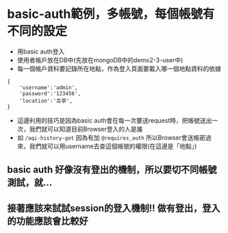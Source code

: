 # basic-auth範例，多帳號，每個帳號有不同的設定

- 用basic auth登入
- 使用者帳戶放在DB中(先放在mongoDB中的demo2-3-user中)
- 每一個帳戶資料要記錄所在地點，作為登入頁面要載入哪一個地點資料的依據
```
{
    'username':'admin',
    'password':'123456',
    'location':'古亭',
}
```
- 這邊利用的技巧是因為basic auth會在每一次要送request時，把帳號送出一次，我們就可以知道目前Browser登入的人是誰
- 如 `/aqi-history-get` 因為有加 `@requires_auth` 所以Browser會送帳密過來，我們就可以用username去查這個帳號的權限(在這邊是「地點」)

## basic auth 好像沒有登出的機制，所以要切不同帳號測試，就…

## 接著應該來試試session的登入機制!! 做有登出，登入的功能應該會比較好

